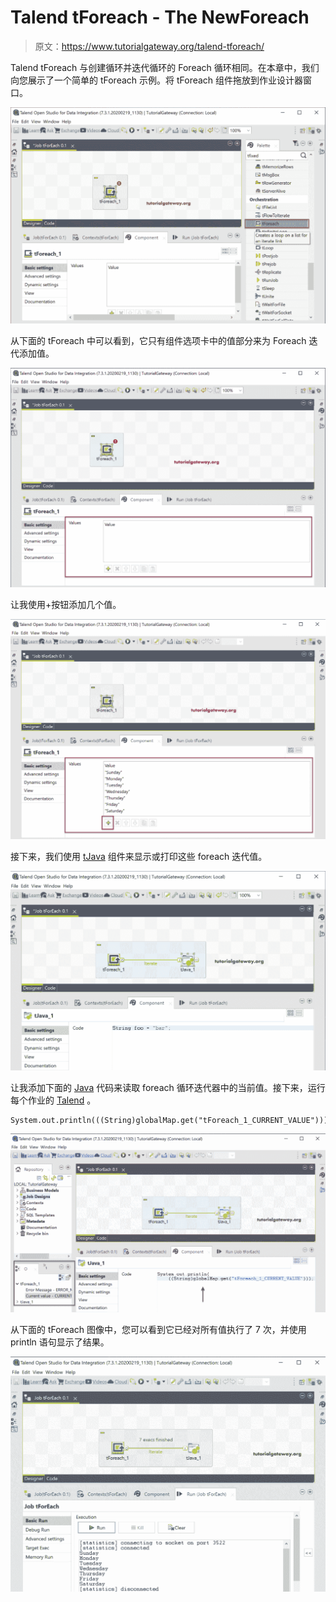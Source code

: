 # Talend tForeach - The NewForeach

> 原文：<https://www.tutorialgateway.org/talend-tforeach/>

Talend tForeach 与创建循环并迭代循环的 Foreach 循环相同。在本章中，我们向您展示了一个简单的 tForeach 示例。将 tForeach 组件拖放到作业设计器窗口。

![Talend tForeach 1](img/caa3ecde4d1f9b962189fba7426379d3.png)

从下面的 tForeach 中可以看到，它只有组件选项卡中的值部分来为 Foreach 迭代添加值。

![Talend tForeach 2](img/2caac0752852d46416e997e0c483e0fd.png)

让我使用+按钮添加几个值。

![Talend tForeach 3](img/c36f881ebb86f4fa9d4b010782c82eb2.png)

接下来，我们使用 [tJava](https://www.tutorialgateway.org/talend-tjava/) 组件来显示或打印这些 foreach 迭代值。

![Talend tForeach 4](img/a51d9c2592239529dea8618503f508d2.png)

让我添加下面的 [Java](https://www.tutorialgateway.org/java-tutorial/) 代码来读取 foreach 循环迭代器中的当前值。接下来，运行每个作业的 [Talend](https://www.tutorialgateway.org/talend-tutorial/) 。

```
System.out.println(((String)globalMap.get("tForeach_1_CURRENT_VALUE")));
```

![Talend tForeach 5](img/b99ffea48450905d666b10853a671a1a.png)

从下面的 tForeach 图像中，您可以看到它已经对所有值执行了 7 次，并使用 println 语句显示了结果。

![Talend tForeach 6](img/fb56a869c6f544720e1407a31e5442a2.png)